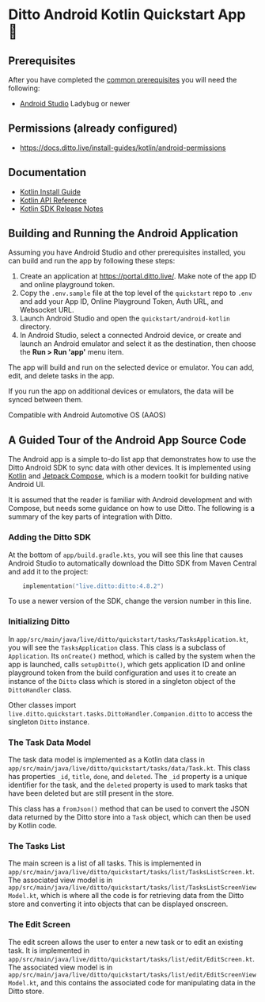 # Ditto Android Kotlin Quickstart App 🚀

## Prerequisites

After you have completed the [common prerequisites] you will need the following:

- [Android Studio](https://developer.android.com/studio) Ladybug or newer

## Permissions (already configured)

- <https://docs.ditto.live/install-guides/kotlin/android-permissions>

## Documentation

- [Kotlin Install Guide](https://docs.ditto.live/install-guides/kotlin)
- [Kotlin API Reference](https://software.ditto.live/android/Ditto/4.8.2/api-reference/)
- [Kotlin SDK Release Notes](https://docs.ditto.live/release-notes/kotlin)

[common prerequisites]: https://github.com/getditto/quickstart#common-prerequisites

## Building and Running the Android Application

Assuming you have Android Studio and other prerequisites installed, you can
build and run the app by following these steps:

1. Create an application at <https://portal.ditto.live/>.  Make note of the app ID and online playground token.
2. Copy the `.env.sample` file at the top level of the `quickstart` repo to `.env` and add your App ID, Online Playground Token, Auth URL, and Websocket URL.
3. Launch Android Studio and open the `quickstart/android-kotlin` directory.
4. In Android Studio, select a connected Android device, or create and launch an Android emulator and select it as the destination, then choose the **Run > Run 'app'** menu item.

The app will build and run on the selected device or emulator.  You can add,
edit, and delete tasks in the app.

If you run the app on additional devices or emulators, the data will be synced
between them.

Compatible with Android Automotive OS (AAOS)

## A Guided Tour of the Android App Source Code

The Android app is a simple to-do list app that demonstrates how to use the
Ditto Android SDK to sync data with other devices.
It is implemented using [Kotlin](https://kotlinlang.org/) and
[Jetpack Compose](https://developer.android.com/compose), which is a modern
toolkit for building native Android UI.

It is assumed that the reader is familiar with Android development and with
Compose, but needs some guidance on how to use Ditto.  The following is a
summary of the key parts of integration with Ditto.

### Adding the Ditto SDK

At the bottom of `app/build.gradle.kts`, you will see this line that causes
Android Studio to automatically download the Ditto SDK from Maven Central and
add it to the project:

```kotlin
    implementation("live.ditto:ditto:4.8.2")
```

To use a newer version of the SDK, change the version number in this line.

### Initializing Ditto

In `app/src/main/java/live/ditto/quickstart/tasks/TasksApplication.kt`, you will
see the `TasksApplication` class.  This class is a subclass of `Application`.
Its `onCreate()` method, which is called by the system when the app is launched,
calls `setupDitto()`, which gets application ID and online playground token from
the build configuration and uses it to create an instance of the `Ditto` class
which is stored in a singleton object of the `DittoHandler` class.

Other classes import `live.ditto.quickstart.tasks.DittoHandler.Companion.ditto`
to access the singleton `Ditto` instance.

### The Task Data Model

The task data model is implemented as a Kotlin data class in
`app/src/main/java/live/ditto/quickstart/tasks/data/Task.kt`.  This class has
properties `_id`, `title`, `done`, and `deleted`.  The `_id` property is a
unique identifier for the task, and the `deleted` property is used to mark tasks
that have been deleted but are still present in the store.

This class has a `fromJson()` method that can be used to convert the JSON data
returned by the Ditto store into a `Task` object, which can then be used by
Kotlin code.

### The Tasks List

The main screen is a list of all tasks.  This is implemented in
`app/src/main/java/live/ditto/quickstart/tasks/list/TasksListScreen.kt`.  The
associated view model is in
`app/src/main/java/live/ditto/quickstart/tasks/list/TasksListScreenViewModel.kt`,
which is where all the code is for retrieving data from the Ditto store and
converting it into objects that can be displayed onscreen.

### The Edit Screen

The edit screen allows the user to enter a new task or to edit an existing task.
It is implemented in
`app/src/main/java/live/ditto/quickstart/tasks/list/edit/EditScreen.kt`.  The
associated view model is in
`app/src/main/java/live/ditto/quickstart/tasks/list/edit/EditScreenViewModel.kt`,
and this contains the associated code for manipulating data in the Ditto store.
